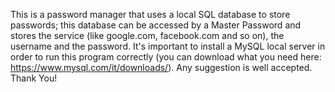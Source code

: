 This is a password manager that uses a local SQL database to store passwords; this database can be accessed by a Master Password and stores the service (like google.com, facebook.com and so on), the username and the password. It's important to install a MySQL local server in order to run this program correctly (you can download what you need here: https://www.mysql.com/it/downloads/).
Any suggestion is well accepted. Thank You!